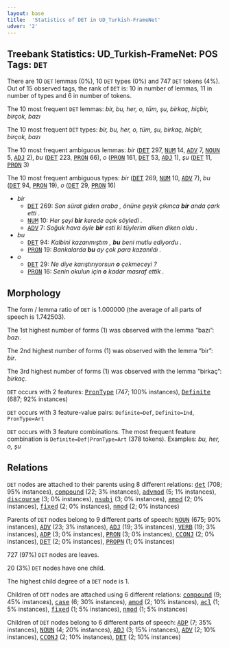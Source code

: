 ```yaml
---
layout: base
title:  'Statistics of DET in UD_Turkish-FrameNet'
udver: '2'
---
```


## Treebank Statistics: UD_Turkish-FrameNet: POS Tags: `DET`

There are 10 `DET` lemmas (0%), 10 `DET` types (0%) and 747 `DET` tokens (4%).
Out of 15 observed tags, the rank of `DET` is: 10 in number of lemmas, 11 in number of types and 6 in number of tokens.

The 10 most frequent `DET` lemmas: <em>bir, bu, her, o, tüm, şu, birkaç, hiçbir, birçok, bazı</em>

The 10 most frequent `DET` types:  <em>bir, bu, her, o, tüm, şu, birkaç, hiçbir, birçok, bazı</em>

The 10 most frequent ambiguous lemmas: <em>bir</em> (<tt><a href="tr_framenet-pos-DET.html">DET</a></tt> 297, <tt><a href="tr_framenet-pos-NUM.html">NUM</a></tt> 14, <tt><a href="tr_framenet-pos-ADV.html">ADV</a></tt> 7, <tt><a href="tr_framenet-pos-NOUN.html">NOUN</a></tt> 5, <tt><a href="tr_framenet-pos-ADJ.html">ADJ</a></tt> 2), <em>bu</em> (<tt><a href="tr_framenet-pos-DET.html">DET</a></tt> 223, <tt><a href="tr_framenet-pos-PRON.html">PRON</a></tt> 66), <em>o</em> (<tt><a href="tr_framenet-pos-PRON.html">PRON</a></tt> 161, <tt><a href="tr_framenet-pos-DET.html">DET</a></tt> 53, <tt><a href="tr_framenet-pos-ADJ.html">ADJ</a></tt> 1), <em>şu</em> (<tt><a href="tr_framenet-pos-DET.html">DET</a></tt> 11, <tt><a href="tr_framenet-pos-PRON.html">PRON</a></tt> 3)

The 10 most frequent ambiguous types:  <em>bir</em> (<tt><a href="tr_framenet-pos-DET.html">DET</a></tt> 269, <tt><a href="tr_framenet-pos-NUM.html">NUM</a></tt> 10, <tt><a href="tr_framenet-pos-ADV.html">ADV</a></tt> 7), <em>bu</em> (<tt><a href="tr_framenet-pos-DET.html">DET</a></tt> 94, <tt><a href="tr_framenet-pos-PRON.html">PRON</a></tt> 19), <em>o</em> (<tt><a href="tr_framenet-pos-DET.html">DET</a></tt> 29, <tt><a href="tr_framenet-pos-PRON.html">PRON</a></tt> 16)


* <em>bir</em>
  * <tt><a href="tr_framenet-pos-DET.html">DET</a></tt> 269: <em>Son sürat giden araba , önüne geyik çıkınca <b>bir</b> anda çark etti .</em>
  * <tt><a href="tr_framenet-pos-NUM.html">NUM</a></tt> 10: <em>Her şeyi <b>bir</b> kerede açık söyledi .</em>
  * <tt><a href="tr_framenet-pos-ADV.html">ADV</a></tt> 7: <em>Soğuk hava öyle <b>bir</b> esti ki tüylerim diken diken oldu .</em>
* <em>bu</em>
  * <tt><a href="tr_framenet-pos-DET.html">DET</a></tt> 94: <em>Kalbini kazanmıştım , <b>bu</b> beni mutlu ediyordu .</em>
  * <tt><a href="tr_framenet-pos-PRON.html">PRON</a></tt> 19: <em>Bankalarda <b>bu</b> ay çok para kazanıldı .</em>
* <em>o</em>
  * <tt><a href="tr_framenet-pos-DET.html">DET</a></tt> 29: <em>Ne diye karıştırıyorsun <b>o</b> çekmeceyi ?</em>
  * <tt><a href="tr_framenet-pos-PRON.html">PRON</a></tt> 16: <em>Senin okulun için <b>o</b> kadar masraf ettik .</em>

## Morphology

The form / lemma ratio of `DET` is 1.000000 (the average of all parts of speech is 1.742503).

The 1st highest number of forms (1) was observed with the lemma “bazı”: <em>bazı</em>.

The 2nd highest number of forms (1) was observed with the lemma “bir”: <em>bir</em>.

The 3rd highest number of forms (1) was observed with the lemma “birkaç”: <em>birkaç</em>.

`DET` occurs with 2 features: <tt><a href="tr_framenet-feat-PronType.html">PronType</a></tt> (747; 100% instances), <tt><a href="tr_framenet-feat-Definite.html">Definite</a></tt> (687; 92% instances)

`DET` occurs with 3 feature-value pairs: `Definite=Def`, `Definite=Ind`, `PronType=Art`

`DET` occurs with 3 feature combinations.
The most frequent feature combination is `Definite=Def|PronType=Art` (378 tokens).
Examples: <em>bu, her, o, şu</em>


## Relations

`DET` nodes are attached to their parents using 8 different relations: <tt><a href="tr_framenet-dep-det.html">det</a></tt> (708; 95% instances), <tt><a href="tr_framenet-dep-compound.html">compound</a></tt> (22; 3% instances), <tt><a href="tr_framenet-dep-advmod.html">advmod</a></tt> (5; 1% instances), <tt><a href="tr_framenet-dep-discourse.html">discourse</a></tt> (3; 0% instances), <tt><a href="tr_framenet-dep-nsubj.html">nsubj</a></tt> (3; 0% instances), <tt><a href="tr_framenet-dep-amod.html">amod</a></tt> (2; 0% instances), <tt><a href="tr_framenet-dep-fixed.html">fixed</a></tt> (2; 0% instances), <tt><a href="tr_framenet-dep-nmod.html">nmod</a></tt> (2; 0% instances)

Parents of `DET` nodes belong to 9 different parts of speech: <tt><a href="tr_framenet-pos-NOUN.html">NOUN</a></tt> (675; 90% instances), <tt><a href="tr_framenet-pos-ADV.html">ADV</a></tt> (23; 3% instances), <tt><a href="tr_framenet-pos-ADJ.html">ADJ</a></tt> (19; 3% instances), <tt><a href="tr_framenet-pos-VERB.html">VERB</a></tt> (19; 3% instances), <tt><a href="tr_framenet-pos-ADP.html">ADP</a></tt> (3; 0% instances), <tt><a href="tr_framenet-pos-PRON.html">PRON</a></tt> (3; 0% instances), <tt><a href="tr_framenet-pos-CCONJ.html">CCONJ</a></tt> (2; 0% instances), <tt><a href="tr_framenet-pos-DET.html">DET</a></tt> (2; 0% instances), <tt><a href="tr_framenet-pos-PROPN.html">PROPN</a></tt> (1; 0% instances)

727 (97%) `DET` nodes are leaves.

20 (3%) `DET` nodes have one child.

The highest child degree of a `DET` node is 1.

Children of `DET` nodes are attached using 6 different relations: <tt><a href="tr_framenet-dep-compound.html">compound</a></tt> (9; 45% instances), <tt><a href="tr_framenet-dep-case.html">case</a></tt> (6; 30% instances), <tt><a href="tr_framenet-dep-amod.html">amod</a></tt> (2; 10% instances), <tt><a href="tr_framenet-dep-acl.html">acl</a></tt> (1; 5% instances), <tt><a href="tr_framenet-dep-fixed.html">fixed</a></tt> (1; 5% instances), <tt><a href="tr_framenet-dep-nmod.html">nmod</a></tt> (1; 5% instances)

Children of `DET` nodes belong to 6 different parts of speech: <tt><a href="tr_framenet-pos-ADP.html">ADP</a></tt> (7; 35% instances), <tt><a href="tr_framenet-pos-NOUN.html">NOUN</a></tt> (4; 20% instances), <tt><a href="tr_framenet-pos-ADJ.html">ADJ</a></tt> (3; 15% instances), <tt><a href="tr_framenet-pos-ADV.html">ADV</a></tt> (2; 10% instances), <tt><a href="tr_framenet-pos-CCONJ.html">CCONJ</a></tt> (2; 10% instances), <tt><a href="tr_framenet-pos-DET.html">DET</a></tt> (2; 10% instances)

